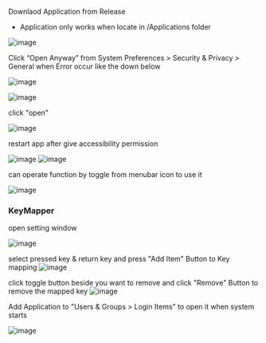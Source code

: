 Downlaod Application from Release
* Application only works when locate in /Applications folder

![image](https://user-images.githubusercontent.com/52348220/150670568-8732b087-95c8-47cf-9efe-2e3cfde28da8.png)


Click “Open Anyway” from System Preferences > Security & Privacy > General when Error occur like the down below

![image](https://user-images.githubusercontent.com/52348220/150670575-84e1b0c8-3c9b-407c-bccd-e6cb548434d5.png)

![image](https://user-images.githubusercontent.com/52348220/150670596-140516e9-377d-4e02-a92d-d623668c1f9a.png)


click "open"

![image](https://user-images.githubusercontent.com/52348220/150670609-d016247d-809f-487e-8cff-7fe3c6655f61.png)


restart app after give accessibility permission

![image](https://user-images.githubusercontent.com/52348220/150670637-b9ee6196-8c9f-4e6c-9861-10b0b8e8710a.png) ![image](https://user-images.githubusercontent.com/52348220/149314729-20718a8f-5b45-4f7b-a6e5-a626f73afdf9.png)


can operate function by toggle from menubar icon to use it

![image](https://user-images.githubusercontent.com/52348220/156359072-208fa9a2-b867-48be-8868-856c0f99106c.png)

### KeyMapper
open setting window

![image](https://user-images.githubusercontent.com/52348220/160223091-bbbcbadc-75f9-4379-bb92-3e35c3f1b555.png)

select pressed key & return key and press "Add Item" Button to Key mapping
![image](https://user-images.githubusercontent.com/52348220/160222970-4be9953a-e04a-4f56-835d-2e2d2b21575a.png)

click toggle button beside you want to remove and click "Remove" Button to remove the mapped key
![image](https://user-images.githubusercontent.com/52348220/160223031-b2dedd93-e9c9-4794-aa4c-326badb5fba1.png)


Add Application to "Users & Groups > Login Items" to open it when system starts

![image](https://user-images.githubusercontent.com/52348220/150670952-a1d28f8a-77c0-4e08-8a58-a47021aab748.png)


